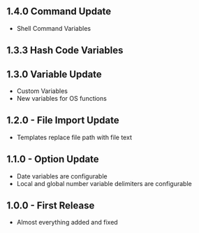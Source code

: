## 1.4.0 Command Update
* Shell Command Variables

## 1.3.3 Hash Code Variables

## 1.3.0 Variable Update
* Custom Variables
* New variables for OS functions

## 1.2.0 - File Import Update
* Templates replace file path with file text

## 1.1.0 - Option Update
* Date variables are configurable
* Local and global number variable delimiters are configurable

## 1.0.0 - First Release
* Almost everything added and fixed
